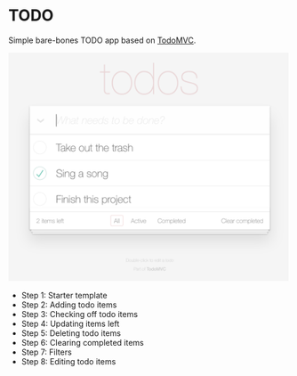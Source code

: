 # TODO

Simple bare-bones TODO app based on [TodoMVC](http://todomvc.com/).

![Screenshot](https://raw.githubusercontent.com/HackYourFutureBelgium/JavaScript2/master/Projects/todo/screenshot.png)

* Step 1: Starter template
* Step 2: Adding todo items
* Step 3: Checking off todo items
* Step 4: Updating items left
* Step 5: Deleting todo items
* Step 6: Clearing completed items
* Step 7: Filters
* Step 8: Editing todo items
